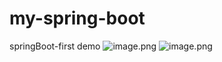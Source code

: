 # my-spring-boot
springBoot-first demo
![image.png](http://upload-images.jianshu.io/upload_images/874748-215142163c2465d5.png?imageMogr2/auto-orient/strip%7CimageView2/2/w/1240)
![image.png](http://upload-images.jianshu.io/upload_images/874748-b067e00af8ed5189.png?imageMogr2/auto-orient/strip%7CimageView2/2/w/1240)
